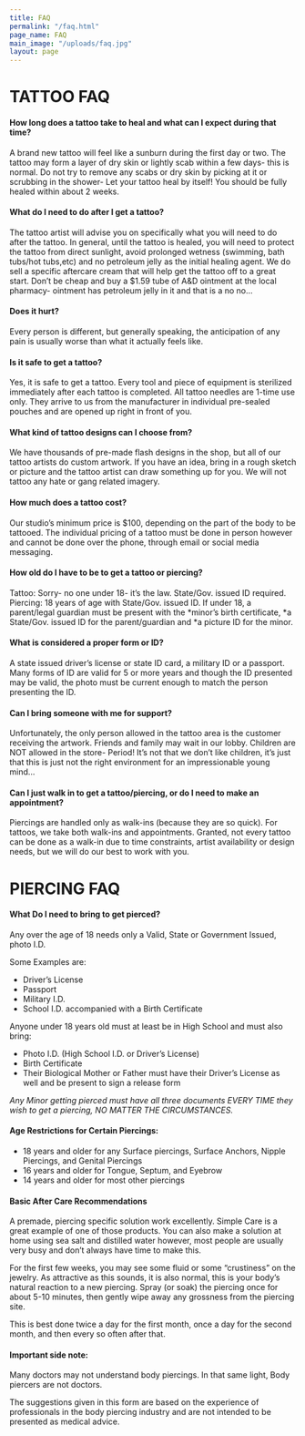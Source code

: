 ```yaml
---
title: FAQ
permalink: "/faq.html"
page_name: FAQ
main_image: "/uploads/faq.jpg"
layout: page
---
```


# TATTOO FAQ

#### How long does a tattoo take to heal and what can I expect during that time?

A brand new tattoo will feel like a sunburn during the first day or two. The tattoo may form a layer of dry skin or lightly scab within a few days- this is normal. Do not try to remove any scabs or dry skin by picking at it or scrubbing in the shower- Let your tattoo heal by itself! You should be fully healed within about 2 weeks.

#### What do I need to do after I get a tattoo?

The tattoo artist will advise you on specifically what you will need to do after the tattoo. In general, until the tattoo is healed, you will need to protect the tattoo from direct sunlight, avoid prolonged wetness (swimming, bath tubs/hot tubs,etc) and no petroleum jelly as the initial healing agent. We do sell a specific aftercare cream that will help get the tattoo off to a great start. Don’t be cheap and buy a $1.59 tube of A&D ointment at the local pharmacy- ointment has petroleum jelly in it and that is a no no…

#### Does it hurt?

Every person is different, but generally speaking, the anticipation of any pain is usually worse than what it actually feels like.

#### Is it safe to get a tattoo?

Yes, it is safe to get a tattoo. Every tool and piece of equipment is sterilized immediately after each tattoo is completed. All tattoo needles are 1-time use only. They arrive to us from the manufacturer in individual pre-sealed pouches and are opened up right in front of you.

#### What kind of tattoo designs can I choose from?

We have thousands of pre-made flash designs in the shop, but all of our tattoo artists do custom artwork. If you have an idea, bring in a rough sketch or picture and the tattoo artist can draw something up for you. We will not tattoo any hate or gang related imagery.

#### How much does a tattoo cost?

Our studio’s minimum price is $100, depending on the part of the body to be tattooed. The individual pricing of a tattoo must be done in person however and cannot be done over the phone, through email or social media messaging.

#### How old do I have to be to get a tattoo or piercing?

Tattoo: Sorry- no one under 18- it’s the law. State/Gov. issued ID required. Piercing: 18 years of age with State/Gov. issued ID. If under 18, a parent/legal guardian must be present with the *minor’s birth certificate, *a State/Gov. issued ID for the parent/guardian and *a picture ID for the minor.

#### What is considered a proper form or ID?

A state issued driver’s license or state ID card, a military ID or a passport. Many forms of ID are valid for 5 or more years and though the ID presented may be valid, the photo must be current enough to match the person presenting the ID.

#### Can I bring someone with me for support?

Unfortunately, the only person allowed in the tattoo area is the customer receiving the artwork. Friends and family may wait in our lobby. Children are NOT allowed in the store- Period! It’s not that we don’t like children, it’s just that this is just not the right environment for an impressionable young mind…

#### Can I just walk in to get a tattoo/piercing, or do I need to make an appointment?

Piercings are handled only as walk-ins (because they are so quick). For tattoos, we take both walk-ins and appointments. Granted, not every tattoo can be done as a walk-in due to time constraints, artist availability or design needs, but we will do our best to work with you.

# PIERCING FAQ

#### What Do I need to bring to get pierced?

Any over the age of 18 needs only a Valid, State or Government Issued, photo I.D.

Some Examples are:

- Driver’s License
- Passport
- Military I.D.
- School I.D. accompanied with a Birth Certificate

Anyone under 18 years old must at least be in High School and must also bring:

- Photo I.D. (High School I.D. or Driver’s License)
- Birth Certificate
- Their Biological Mother or Father must have their Driver’s License as well and be present to sign a release form

*Any Minor getting pierced must have all three documents EVERY TIME they wish to get a piercing, NO MATTER THE CIRCUMSTANCES.*

#### Age Restrictions for Certain Piercings:

- 18 years and older for any Surface piercings, Surface Anchors, Nipple Piercings, and Genital Piercings
- 16 years and older for Tongue, Septum, and Eyebrow
- 14 years and older for most other piercings

#### Basic After Care Recommendations

A premade, piercing specific solution work excellently. Simple Care is a great example of one of those products. You can also make a solution at home using sea salt and distilled water however, most people are usually very busy and don’t always have time to make this.

For the first few weeks, you may see some fluid or some “crustiness” on the jewelry. As attractive as this sounds, it is also normal, this is your body’s natural reaction to a new piercing. Spray (or soak) the piercing once for about 5-10 minutes, then gently wipe away any grossness from the piercing site.

This is best done twice a day for the first month, once a day for the second month, and then every so often after that.

#### Important side note:

Many doctors may not understand body piercings. In that same light, Body piercers are not doctors.

The suggestions given in this form are based on the experience of professionals in the body piercing industry and are not intended to be presented as medical advice.
